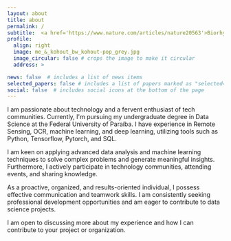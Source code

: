 ```yaml
---
layout: about
title: about
permalink: /
subtitle:  <a href='https://www.nature.com/articles/nature20563'>Biorhythms</a>, <a href='https://onlinelibrary.wiley.com/doi/full/10.1111/ele.13662'>macroecology & evolution</a>, <a href='https://osf.io/profile/'>open science</a>, <a href='https://www.youtube.com/channel/UCP8ITIDaFZHW68z7KaTyDew'>shorebirds</a>.
profile:
  align: right
  image: me_&_kohout_bw_kohout-pop_grey.jpg
  image_circular: false # crops the image to make it circular
  address: >

news: false  # includes a list of news items
selected_papers: false # includes a list of papers marked as "selected={true}"
social: false  # includes social icons at the bottom of the page
---
```


I am passionate about technology and a fervent enthusiast of tech communities. Currently, I'm pursuing my undergraduate degree in Data Science at the Federal University of Paraíba. I have experience in Remote Sensing, OCR, machine learning, and deep learning, utilizing tools such as Python, Tensorflow, Pytorch, and SQL.

I am keen on applying advanced data analysis and machine learning techniques to solve complex problems and generate meaningful insights. Furthermore, I actively participate in technology communities, attending events, and sharing knowledge.

As a proactive, organized, and results-oriented individual, I possess effective communication and teamwork skills. I am consistently seeking professional development opportunities and am eager to contribute to data science projects.

I am open to discussing more about my experience and how I can contribute to your project or organization.